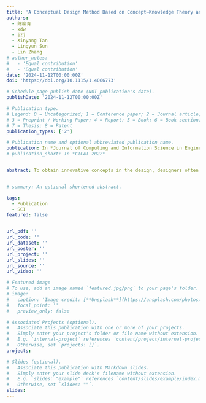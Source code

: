 ```yaml
---
title: 'A Conceptual Design Method Based on Concept–Knowledge Theory and Large Language Models'
authors:
  - 陈柳青
  - xdw
  - jzj
  - Xinyang Tan
  - Lingyun Sun
  - Lin Zhang
# author_notes:
#   - 'Equal contribution'
#   - 'Equal contribution'
date: '2024-11-12T00:00:00Z'
doi: 'https://doi.org/10.1115/1.4066773'

# Schedule page publish date (NOT publication's date).
publishDate: '2024-11-12T00:00:00Z'

# Publication type.
# Legend: 0 = Uncategorized; 1 = Conference paper; 2 = Journal article;
# 3 = Preprint / Working Paper; 4 = Report; 5 = Book; 6 = Book section;
# 7 = Thesis; 8 = Patent
publication_types: ['2']

# Publication name and optional abbreviated publication name.
publication: In *Journal of Computing and Information Science in Engineering*
# publication_short: In *CICAI 2022*


abstract: To obtain innovative concepts in the design, designers often need to retrieve and use interdisciplinary knowledge. Concept–knowledge (C–K) theory emphasizes the role of knowledge and introduces the knowledge (K) space and concept (C) space, employing operators to transform the contents between these spaces. Some studies, based on this theory, have successfully provided designers with different forms of knowledge to stimulate concept generation. However, the amount of knowledge provided in these studies is limited, and they fail to offer convenient methods for knowledge retrieval and reasoning, making it challenging to meet the needs of conceptual design across different fields. This paper proposes an enhanced C–K method leveraging large language models (LLMs) to help designers retrieve knowledge and uncover potentially new concepts. Our method redefines the C space and K space within the context of LLMs, dividing the properties of concept into function, appearance, and technology, and requiring the knowledge to correspond to these properties, thereby facilitating a structured connection between concepts and knowledge. Based on this definition, we achieved flexible knowledge retrieval and concept ideation leveraging LLMs. We also conducted a case study on wearable devices to validate our method. The results showed that our method helped designers to retrieve professional knowledge and inspired them to create feasible and innovative concepts.


# summary: An optional shortened abstract.

tags:
  - Publication
  - SCI
featured: false


url_pdf: ''
url_code: ''
url_dataset: ''
url_poster: ''
url_project: ''
url_slides: ''
url_source: ''
url_video: ''

# Featured image
# To use, add an image named `featured.jpg/png` to your page's folder.
# image:
#   caption: 'Image credit: [**Unsplash**](https://unsplash.com/photos/jdD8gXaTZsc)'
#   focal_point: ''
#   preview_only: false

# Associated Projects (optional).
#   Associate this publication with one or more of your projects.
#   Simply enter your project's folder or file name without extension.
#   E.g. `internal-project` references `content/project/internal-project/index.md`.
#   Otherwise, set `projects: []`.
projects: 

# Slides (optional).
#   Associate this publication with Markdown slides.
#   Simply enter your slide deck's filename without extension.
#   E.g. `slides: "example"` references `content/slides/example/index.md`.
#   Otherwise, set `slides: ""`.
slides:
---
```

<!-- 
{{% callout note %}}
Click the _Cite_ button above to demo the feature to enable visitors to import publication metadata into their reference management software.
{{% /callout %}}

Supplementary notes can be added here, including [code and math](https://wowchemy.com/docs/content/writing-markdown-latex/). -->